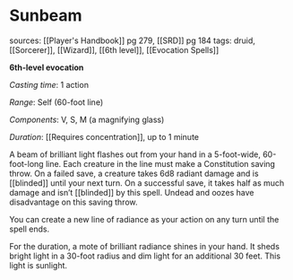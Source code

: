 # Sunbeam
sources: [[Player's Handbook]] pg 279, [[SRD]] pg 184
tags: druid, [[Sorcerer]], [[Wizard]], [[6th level]], [[Evocation Spells]]

**6th-level evocation**

*Casting time*: 1 action

*Range*: Self (60-foot line)

*Components*: V, S, M (a magnifying glass)

*Duration*: [[Requires concentration]], up to 1 minute

A beam of brilliant light flashes out from your hand in a 5-foot-wide, 60-foot-long line. Each creature in the line must make a Constitution saving throw. On a failed save, a creature takes 6d8 radiant damage and is [[blinded]] until your next turn. On a successful save, it takes half as much damage and isn’t [[blinded]] by this spell. Undead and oozes have disadvantage on this saving throw.

You can create a new line of radiance as your action on any turn until the spell ends.

For the duration, a mote of brilliant radiance shines in your hand. It sheds bright light in a 30-foot radius and dim light for an additional 30 feet. This light is sunlight.
